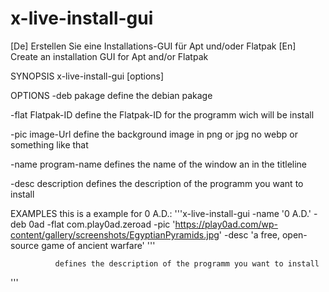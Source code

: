 # x-live-install-gui
  [De] Erstellen Sie eine Installations-GUI für Apt und/oder Flatpak  [En] Create an installation GUI for Apt and/or Flatpak

SYNOPSIS
       x-live-install-gui [options]

OPTIONS
-deb pakage
    define the debian pakage
    
-flat Flatpak-ID
    define the Flatpak-ID for the programm wich will be install
    
-pic image-Url
    define the background image in png or jpg no webp or  something like that

-name program-name
    defines the name of the window an in the titleline

-desc description
    defines the description of the programm you want to install


EXAMPLES
       this is a example for 0 A.D.:
'''x-live-install-gui -name '0 A.D.' -deb 0ad -flat com.play0ad.zeroad -pic 'https://play0ad.com/wp-content/gallery/screenshots/EgyptianPyramids.jpg' -desc 'a free, open-source game of ancient warfare'
'''



              defines the description of the programm you want to install
'''
